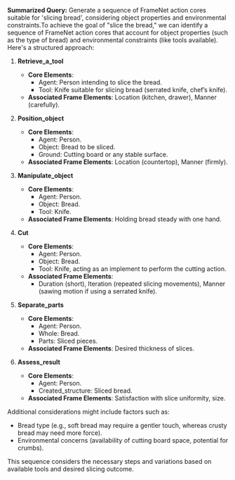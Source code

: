 **Summarized Query:**
Generate a sequence of FrameNet action cores suitable for 'slicing bread', considering object properties and environmental constraints.To achieve the goal of "slice the bread," we can identify a sequence of FrameNet action cores that account for object properties (such as the type of bread) and environmental constraints (like tools available). Here's a structured approach:

1. **Retrieve_a_tool**  
   - **Core Elements**: 
     - Agent: Person intending to slice the bread.
     - Tool: Knife suitable for slicing bread (serrated knife, chef’s knife).
   - **Associated Frame Elements**: Location (kitchen, drawer), Manner (carefully).

2. **Position_object**  
   - **Core Elements**: 
     - Agent: Person.
     - Object: Bread to be sliced.
     - Ground: Cutting board or any stable surface.
   - **Associated Frame Elements**: Location (countertop), Manner (firmly).

3. **Manipulate_object**  
   - **Core Elements**: 
     - Agent: Person.
     - Object: Bread.
     - Tool: Knife.
   - **Associated Frame Elements**: Holding bread steady with one hand.

4. **Cut**  
   - **Core Elements**: 
     - Agent: Person.
     - Object: Bread.
     - Tool: Knife, acting as an implement to perform the cutting action.
   - **Associated Frame Elements**: 
     - Duration (short), Iteration (repeated slicing movements), Manner (sawing motion if using a serrated knife).

5. **Separate_parts**  
   - **Core Elements**: 
     - Agent: Person.
     - Whole: Bread.
     - Parts: Sliced pieces.
   - **Associated Frame Elements**: Desired thickness of slices.

6. **Assess_result**  
   - **Core Elements**: 
     - Agent: Person.
     - Created_structure: Sliced bread.
   - **Associated Frame Elements**: Satisfaction with slice uniformity, size.

Additional considerations might include factors such as:
- Bread type (e.g., soft bread may require a gentler touch, whereas crusty bread may need more force).
- Environmental concerns (availability of cutting board space, potential for crumbs).

This sequence considers the necessary steps and variations based on available tools and desired slicing outcome.